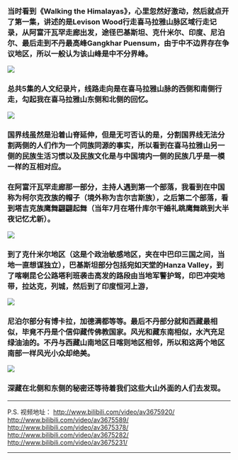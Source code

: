 <!-- 
.. link: 
.. description: 
.. tags: other
.. date: 2016/01/29 03:25:46
.. title: Walking the Himalayas
.. slug: walking-the-himalayas
-->


### 当时看到《Walking the Himalayas》，心里忽然好激动，然后就点开了第一集，讲述的是Levison Wood行走喜马拉雅山脉区域行走记录，从阿富汗瓦罕走廊出发，途径巴基斯坦、克什米尔、印度、尼泊尔、最后走到不丹最高峰Gangkhar Puensum，由于中不边界存在争议地区，所以一般认为该山峰是中不分界峰。


![](http://ww4.sinaimg.cn/mw1024/67804861gw1f0gsekk3oej218g0p0td8.jpg)

### 总共5集的人文纪录片，线路走向是在喜马拉雅山脉的西侧和南侧行走，勾起我在喜马拉雅山东侧和北侧的回忆。

![](http://ww3.sinaimg.cn/mw1024/67804861gw1f0gseisaqfj218g0p0jzu.jpg)

### 国界线虽然是沿着山脊延伸，但是无可否认的是，分割国界线无法分割两侧的人们作为一个同族同源的事实，所以看到在喜马拉雅山另一侧的民族生活习惯以及民族文化是与中国境内一侧的民族几乎是一模一样的互相对应。


<!-- TEASER_END -->


### 在阿富汗瓦罕走廊那一部分，主持人遇到第一个部落，我看到在中国称为柯尔克孜族的帽子（境外称为吉尔吉斯族），之后第二个部落，看到塔吉克族鹰舞翩翩起舞（当年7月在塔什库尔干婚礼跳鹰舞跳到大半夜记忆尤新）。


![](http://ww2.sinaimg.cn/mw1024/67804861gw1f0gsebk5cij218g0p00v4.jpg)


### 到了克什米尔地区（这是个政治敏感地区，夹在中巴印三国之间，当地一直想谋独立），巴基斯坦部分包括宛如天堂的Hanza Valley，到了喀喇昆仑公路塔利班袭击高发的路段由当地军警护驾，印巴冲突地带，拉达克，列城，然后到了印度恒河上游，


![](http://ww1.sinaimg.cn/mw1024/67804861gw1f0gseg1c17j218g0p0add.jpg)


### 尼泊尔部分有博卡拉，加德满都等等。最后不丹部分就和西藏最相似，毕竟不丹是个信仰藏传佛教国家。风光和藏东南相似，水汽充足绿油油的。不丹与西藏山南地区日喀则地区相邻，所以和这两个地区南部一样风光小众却绝美。

![](http://ww2.sinaimg.cn/mw1024/67804861gw1f0gseekkwcj218g0p0wi5.jpg)



###  深藏在北侧和东侧的秘密还等待着我们这些大山外面的人们去发现。



 * * *

P.S. 视频地址：
http://www.bilibili.com/video/av3675920/
http://www.bilibili.com/video/av3675589/
http://www.bilibili.com/video/av3675378/
http://www.bilibili.com/video/av3675282/
http://www.bilibili.com/video/av3675231/

 * * * 